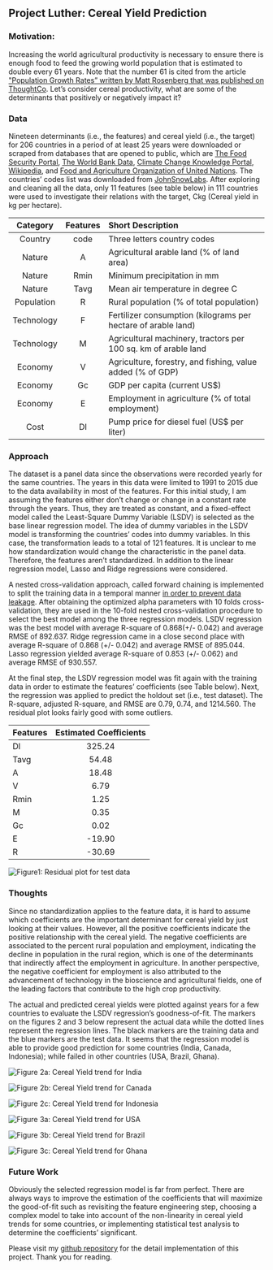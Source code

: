 
## Project Luther: Cereal Yield Prediction


### Motivation: 

Increasing the world agricultural productivity is necessary to ensure there is enough food to feed the growing world population that is estimated to double every 61 years. Note that the number 61 is cited from the article ["Population Growth Rates” written by Matt Rosenberg that was published on ThoughtCo](https://www.thoughtco.com/population-growth-rates-1435469). Let’s consider cereal productivity, what are some of the determinants that positively or negatively impact it? 


### Data

Nineteen determinants (i.e., the features) and cereal yield (i.e., the target) for 206 countries in a period of at least 25 years were downloaded or scraped from databases that are opened to public, which are [The Food Security Portal](http://www.foodsecurityportal.org/api), [The World Bank Data]( https://data.worldbank.org), [Climate Change Knowledge Portal]( https://climateknowledgeportal.worldbank.org), [Wikipedia]( https://en.wikipedia.org/wiki/International_wheat_production_statistics), and [Food and Agriculture Organization of United Nations](http://www.fao.org). The countries’ codes list was downloaded from [JohnSnowLabs](https://datahub.io/JohnSnowLabs/country-and-continent-codes-list). After exploring and cleaning all the data, only 11 features (see table below) in 111 countries were used to investigate their relations with the target, Ckg (Cereal yield in kg per hectare). 

| Category | Features | Short Description |
| :---------------: | :--------:  | :--------------------------------------------------- |
| Country | code |Three letters country codes|
| Nature | A | Agricultural arable land (% of land area) |
| Nature | Rmin | Minimum precipitation in mm |
| Nature | Tavg | Mean air temperature in  degree C |
| Population | R | Rural population (% of total population) |
| Technology | F | Fertilizer consumption (kilograms per hectare of arable land) |
| Technology | M| Agricultural machinery, tractors per 100 sq. km of arable land |
| Economy | V | Agriculture, forestry, and fishing, value added (% of GDP) |
| Economy | Gc | GDP per capita (current US$) |
| Economy | E | Employment in agriculture (% of total employment) |
| Cost | Dl | Pump price for diesel fuel (US$ per liter) |


### Approach

The dataset is a panel data since the observations were recorded yearly for the same countries. The years in this data were limited to 1991 to 2015 due to the data availability in most of the features. For this initial study, I am assuming the features either don’t change or change in a constant rate through the years. Thus, they are treated as constant, and a fixed-effect model called the Least-Square Dummy Variable (LSDV) is selected as the base linear regression model. The idea of dummy variables in the LSDV model is transforming the countries’ codes into dummy variables. In this case, the transformation leads to a total of 121 features. It is unclear to me how standardization would change the characteristic in the panel data. Therefore, the features aren’t standardized. In addition to the linear regression model, Lasso and Ridge regressions were considered.

A nested cross-validation approach, called forward chaining is implemented to split the training data in a temporal manner [in order to prevent data leakage]( https://towardsdatascience.com/time-series-nested-cross-validation-76adba623eb9). After obtaining the optimized alpha parameters with 10 folds cross-validation, they are used in the 10-fold nested cross-validation procedure to select the best model among the three regression models. LSDV regression was the best model with average R-square of 0.868(+/- 0.042) and average RMSE of 892.637. Ridge regression came in a close second place with average R-square of 0.868 (+/- 0.042) and average RMSE of 895.044. Lasso regression yielded average R-square of 0.853 (+/- 0.062) and average RMSE of 930.557.

At the final step, the LSDV regression model was fit again with the training data in order to estimate the features’ coefficients (see Table below). Next, the regression was applied to predict the holdout set (i.e., test dataset). The R-square, adjusted R-square, and RMSE are 0.79, 0.74, and 1214.560. The residual plot looks fairly good with some outliers. 

| Features| Estimated Coefficients |
| :---------- | :--------------------------: |
| Dl |  325.24 |
| Tavg |  54.48|
| A |  18.48|
| V |  6.79 |
| Rmin | 1.25|
| M |  0.35 |
| Gc |  0.02|
| E |  -19.90 |
| R| -30.69 |

![Figure1: Residual plot for test data](https://github.com/wfl/Project-Luther/blob/master/figures/LSDVregression_testdata_residualplot.png)


### Thoughts

Since no standardization applies to the feature data, it is hard to assume which coefficients are the important determinant for cereal yield by just looking at their values. However, all the positive coefficients indicate the positive relationship with the cereal yield. The negative coefficients are associated to the percent rural population and employment, indicating the decline in population in the rural region, which is one of the determinants that indirectly affect the employment in agriculture. In another perspective, the negative coefficient for employment is also attributed to the advancement of technology in the bioscience and agricultural fields, one of the leading factors that contribute to the high crop productivity.

The actual and predicted cereal yields were plotted against years for a few countries to evaluate the LSDV regression’s goodness-of-fit. The markers on the figures 2 and 3 below represent the actual data while the dotted lines represent the regression lines. The black markers are the training data and the blue markers are the test data. It seems that the regression model is able to provide good prediction for some countries (India, Canada, Indonesia); while failed in other countries (USA, Brazil, Ghana).

![Figure 2a: Cereal Yield trend for India](https://github.com/wfl/Project-Luther/blob/master/figures/Cereal_yield_plot_India.png)

![Figure 2b: Cereal Yield trend for Canada](https://github.com/wfl/Project-Luther/blob/master/figures/Cereal_yield_plot_Canada.png)

![Figure 2c: Cereal Yield trend for Indonesia](https://github.com/wfl/Project-Luther/blob/master/figures/Cereal_yield_plot_Indonesia.png)

![Figure 3a: Cereal Yield trend for USA](https://github.com/wfl/Project-Luther/blob/master/figures/Cereal_yield_plot_USA.png)

![Figure 3b: Cereal Yield trend for Brazil](https://github.com/wfl/Project-Luther/blob/master/figures/Cereal_yield_plot_Brazil.png)

![Figure 3c: Cereal Yield trend for Ghana](https://github.com/wfl/Project-Luther/blob/master/figures/Cereal_yield_plot_Ghana.png)


### Future Work

Obviously the selected regression model is far from perfect. There are always ways to improve the estimation of the coefficients that will maximize the good-of-fit such as revisiting the feature engineering step, choosing a complex model to take into account of the non-linearity in cereal yield trends for some countries, or implementing statistical test analysis to determine the coefficients’ significant. 


Please visit my [github repository](https://github.com/wfl/Project-Luther) for the detail implementation of this project. Thank you for reading. 





